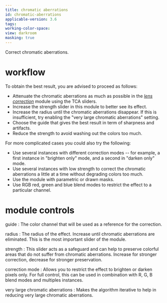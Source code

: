 ```yaml
---
title: chromatic aberrations
id: chromatic-aberrations
applicable-version: 3.6
tags: 
working-color-space: 
view: darkroom
masking: true
---
```


Correct chromatic aberrations.

# workflow 

To obtain the best result, you are advised to proceed as follows:
- Attenuate the chromatic aberrations as much as possible in the [_lens correction_](./lens-correction.md) module using the TCA sliders.
- Increase the strength slider in this module to better see its effect.
- Increase the radius until the chromatic aberrations disappear. If this is insufficient, try enabling the "very large chromatic aberrations" setting.
- Choose the guide that gives the best result in term of sharpness and artifacts.
- Reduce the strength to avoid washing out the colors too much.

For more complicated cases you could also try the following:
- Use several instances with different correction modes -- for example, a first instance in "brighten only" mode, and a second in "darken only" mode.
- Use several instances with low strength to correct the chromatic aberrations a little at a time without degrading colors too much.
- Use the module with parametric or drawn masks.
- Use RGB red, green and blue blend modes to restrict the effect to a particular channel.

# module controls

guide
: The color channel that will be used as a reference for the correction.

radius
: The radius of the effect. Increase until chromatic aberrations are eliminated. This is the most important slider of the module.

strength
: This slider acts as a safeguard and can help to preserve colorful areas that do not suffer from chromatic aberrations. Increase for stronger correction, decrease for stronger preservation.

correction mode
: Allows you to restrict the effect to brighten or darken pixels only. For full control, this can be used in combination with R, G, B blend modes and multiples instances.

very large chromatic aberrations
: Makes the algorithm iterative to help in reducing very large chromatic aberrations.
